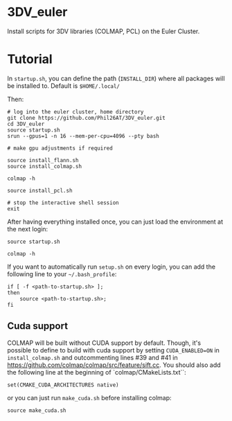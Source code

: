# 3DV_euler
Install scripts for 3DV libraries (COLMAP, PCL) on the Euler Cluster.

# Tutorial
In `startup.sh`, you can define the path (`INSTALL_DIR`) where all packages will be installed to.
Default is `$HOME/.local/`

Then:

```
# log into the euler cluster, home directory
git clone https://github.com/Phil26AT/3DV_euler.git
cd 3DV_euler
source startup.sh
srun --gpus=1 -n 16 --mem-per-cpu=4096 --pty bash

# make gpu adjustments if required

source install_flann.sh
source install_colmap.sh

colmap -h

source install_pcl.sh

# stop the interactive shell session
exit
```

After having everything installed once, you can just load the environment at the next login:

```
source startup.sh

colmap -h
```

If you want to automatically run `setup.sh` on every login, you can add the following line to your `~/.bash_profile`:

```
if [ -f <path-to-startup.sh> ]; 
then 
    source <path-to-startup.sh>; 
fi
```

## Cuda support

COLMAP will be built without CUDA support by default. Though, it's possible to define to build with 
cuda support by setting `CUDA_ENABLED=ON` in `install_colmap.sh` and outcommenting lines #39 and #41
in https://github.com/colmap/colmap/src/feature/sift.cc. You should also add the following line at the beginning of `colmap/CMakeLists.txt``:
```
set(CMAKE_CUDA_ARCHITECTURES native)
```
or you can just run `make_cuda.sh` before installing colmap:
```
source make_cuda.sh
```